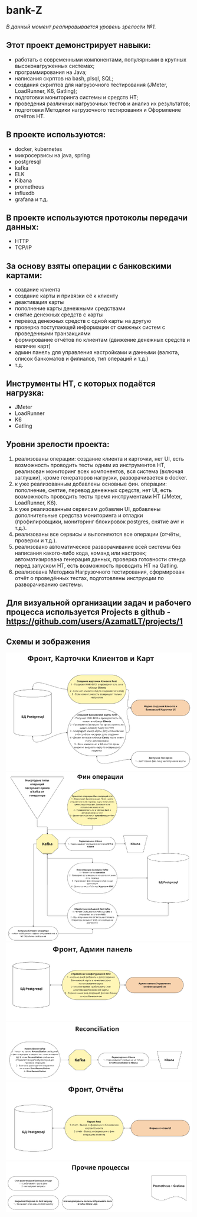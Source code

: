 # **bank-Z**


_В данный момент реалиpовывается уровень зрелости №1._

## Этот проект демонстрирует навыки:
- работать с современными компонентами, популярными в крупных высоконагруженных системах;
- программирования на Java;
- написания скрптов на bash, plsql, SQL;
- создания скриптов для нагрузочного тестирования (JMeter, LoadRunner, K6, Gatling);
- подготовки мониторинга системы и средств НТ;
- проведения различных нагрузочных тестов и анализ их результатов;
- подготовки Методики нагрузочного тестирования и Оформление отчётов НТ.

## В проекте используются:
- docker, kubernetes
- микросервисы на java, spring
- postgresql
- kafka
- ELK
- Kibana
- prometheus
- influxdb
- grafana и т.д.

## В проекте используются протоколы передачи данных:
- HTTP
- TCP/IP

## За основу взяты операции с банковскими картами:
- создание клиента
- создание карты и привязки её к клиенту
- деактивация карты
- пополнение карты денежными средствами
- снятие денежных средств с карты
- перевод денежных средств с одной карты на другую
- проверка поступающей информации от смежных систем с проведенными транзакциями
- формирование отчётов по клиентам (движение денежных средств и наличие карт)
- админ панель для управления настройками и данными (валюта, список банкоматов и филиалов, тип операций и т.д.)
- т.д.

## Инструменты НТ, с которых подаётся нагрузка:
- JMeter
- LoadRunner
- K6
- Gatling

## Уровни зрелости проекта:
1) реализованы операции: создание клиента и карточки, нет UI, есть возможность проводить тесты одним из инструментов НТ, реализован мониторинг всех компонентов, вся система (включая заглушки), кроме генераторов нагрузки, разворачивается в docker.
2) к уже реализованным добавлены основные фин. операции: пополнение, снятие, перевод денежных средств, нет UI, есть возможность проводить тесты тремя инструментами НТ (JMeter, LoadRunner, K6).
3) к уже реализованным сервисам добавлен UI, добавлены дополнительные средства мониторинга и отладки (профилировщики, мониторинг блокировок postgres, снятие awr и т.д.).
4) реализованы все сервисы и выполняются все операции (отчёты, проверки и т.д.).
5) реализовано автоматическое разворачивание всей системы без написания какого-либо кода, команд или настроек; автоматизирована генерация данных, проверка готовности стенда перед запуском НТ, есть возможность проводить НТ на Gatling.
6) реализована Методика Нагрузочного тестирования, сформирован отчёт о проведённых тестах, подготовлены инструкции по разворачиванию системы.

## Для визуальной организации задач и рабочего процесса используется Projects в github - https://github.com/users/AzamatLT/projects/1


## Схемы и зображения
![Создание клиента и карты](./images/CreateClientsCarts.png)
![Фин. операции](./images/Fin_Operations.png)
![Админ панель](./images/AdminPanel.png)
![Реконсиляция](./images/Reconsilation.png)
![Отчёты](./images/Reports.png)
![Прочие](./images/Others.png)
